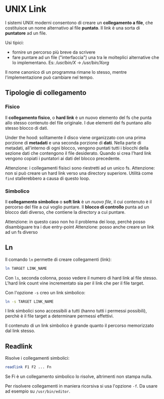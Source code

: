 # UNIX Link
I sistemi UNIX moderni consentono di creare un **collegamento a file**, che costituisce un nome alternativo al file **puntato**. Il link è una sorta di **puntatore** ad un file.

Usi tipici:
- fornire un percorso più breve da scrivere
- fare puntare ad un file ("interfaccia") una tra le molteplici alternative che lo implementano. Es: */usr/bin/X* -> */usr/bin/Xorg*

Il nome canonico di un programma rimane lo stesso, mentre l'implementazione può cambiare nel tempo.

## Tipologie di collegamento
### Fisico
Il **collegamento fisico**, o **hard link** è un nuovo elemento del fs che punta allo stesso contenuto del file originale. I due elementi del fs puntano allo stesso blocco di dati.

Under the hood: solitamente il disco viene organizzato con una prima porzione di **metadati** e una seconda porzione di **dati**. Nella parte di metadati, all'interno di ogni blocco, vengono puntati tutti i blocchi della sezione dati che contengono il file desiderato. Quando si crea l'hard link vengono copiati i puntatori ai dati del blocco precedente.

Attenzione: i collegamenti fisisci sono riestretti ad un unico fs.
Attenzione: non si può creare un hard link verso una directory superiore. Utilità come `find` stallerebbero a causa di questo loop.

### Simbolico
Il **collegamento simbolico** o **soft link** è un *nuovo file*, il cui contenuto è il percorso del file a cui voglio puntare. Il **blocco di controllo** punta ad un blocco dati diverso, che contiene la directory a cui puntare.

Attenzione: in questo caso non ho il problema dei loop, perchè posso disambiguare tra i due entry-point
Attenzione: posso anche creare un link ad un fs diverso

## Ln
Il comando `ln` permette di creare collegamenti (link):
```bash
ln TARGET LINK_NAME
```

Con `ls`, seconda colonna, posso vedere il numero di hard link al file stesso. L'hard link count vine incrementato sia per il link che per il file target.

Con l'opzione `-s` creo un link simbolico:
```bash
ln -s TARGET LINK_NAME
```

I link simbolici sono accessibili a tutti (hanno tutti i permessi possibili), perchè è il file target a determinare permessi effettivi.

Il contenuto di un link simbolico è grande quanto il percorso memorizzato dal link stesso.

## Readlink
Risolve i collegamenti simbolici:
```bash
readlink F1 F2 ... Fn
```
Se Fi è un collegamento simbolico lo risolve, altrimenti non stampa nulla.

Per risolvere collegamenti in maniera ricorsiva si usa l'opzione `-f`. Da usare ad esempio su `/usr/bin/editor`.

